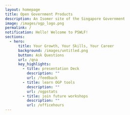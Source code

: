 ```yaml
---
layout: homepage
title: Open Government Products
description: An Isomer site of the Singapore Government
image: /images/ogp_logo.png
permalink: /
notification: Hello! Welcome to PSWLF!
sections:
  - hero:
      title: Your Growth, Your Skills, Your Career
      background: /images/untitled.png
      button: Ask Questions
      url: /qna
      key_highlights:
        - title: presentation Deck
          description: ""
          url: /feedback
        - title: learn OGP tools
          description: ""
          url: /ogpstats
        - title: join future workshops
          description: ""
          url: /officehours
---
```

